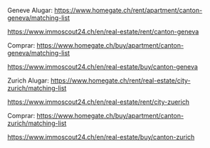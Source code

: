Geneve
Alugar:
https://www.homegate.ch/rent/apartment/canton-geneva/matching-list

https://www.immoscout24.ch/en/real-estate/rent/canton-geneva

Comprar:
https://www.homegate.ch/buy/apartment/canton-geneva/matching-list

https://www.immoscout24.ch/en/real-estate/buy/canton-geneva

Zurich
Alugar:
https://www.homegate.ch/rent/real-estate/city-zurich/matching-list

https://www.immoscout24.ch/en/real-estate/rent/city-zuerich

Comprar:
https://www.homegate.ch/buy/apartment/canton-zurich/matching-list

https://www.immoscout24.ch/en/real-estate/buy/canton-zurich
